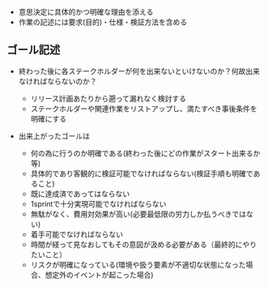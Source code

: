 
* 意思決定に具体的かつ明確な理由を添える
* 作業の記述には要求(目的)・仕様・検証方法を含める


ゴール記述
--------------------------------

* 終わった後に各ステークホルダーが何を出来ないといけないのか？何故出来なければならないのか？
    * リリース計画あたりから遡って漏れなく検討する
    * ステークホルダーや関連作業をリストアップし、満たすべき事後条件を明確にする

* 出来上がったゴールは
    * 何の為に行うのか明確である(終わった後にどの作業がスタート出来るか等)
    * 具体的であり客観的に検証可能でなければならない(検証手順も明確であること)
    * 既に達成済であってはならない
    * 1sprintで十分実現可能でなければならない
    * 無駄がなく、費用対効果が高い(必要最低限の労力しか払うべきではない)
    * 着手可能でなければならない
    * 時間が経って見なおしてもその意図が汲める必要がある（最終的にやりたいこと）
    * リスクが明確になっている(環境や扱う要素が不適切な状態になった場合、想定外のイベントが起こった場合)




